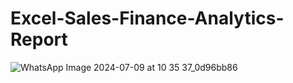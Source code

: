 # Excel-Sales-Finance-Analytics-Report

![WhatsApp Image 2024-07-09 at 10 35 37_0d96bb86](https://github.com/user-attachments/assets/d17bb2f0-91e4-4faf-b94d-c65261d7b2b3)
